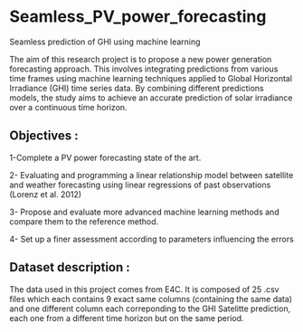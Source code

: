 # Seamless_PV_power_forecasting
Seamless prediction of GHI using machine learning

The aim of this research project is to propose a new power generation forecasting approach. This involves integrating predictions from various time frames using machine learning techniques applied to Global Horizontal Irradiance (GHI) time series data. By combining different predictions models, the study aims to achieve an accurate prediction of solar irradiance over a continuous time horizon.


## Objectives :

1-Complete a PV power forecasting state of the art.

2- Evaluating and programming  a linear relationship model between satellite and weather forecasting using linear regressions of past observations (Lorenz et al. 2012)

3- Propose and evaluate more advanced machine learning methods and compare them to the reference method.

4- Set up a finer assessment according to parameters influencing the errors

## Dataset description :
The data used in this project comes from E4C. It is composed of 25 .csv files which each contains 9 exact same columns (containing the same data) and one different column each correponding to the GHI Satelitte prediction, each one from a different time horizon but on the same period.

